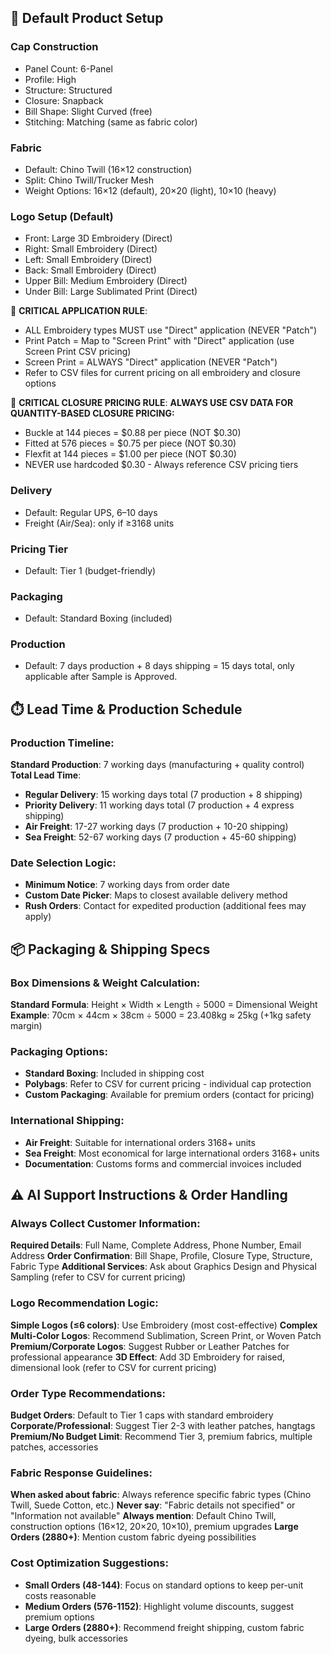## 🎯 Default Product Setup

### Cap Construction
- Panel Count: 6-Panel
- Profile: High
- Structure: Structured
- Closure: Snapback
- Bill Shape: Slight Curved (free)
- Stitching: Matching (same as fabric color)

### Fabric
- Default: Chino Twill (16×12 construction)
- Split: Chino Twill/Trucker Mesh
- Weight Options: 16×12 (default), 20×20 (light), 10×10 (heavy)

### Logo Setup (Default)
- Front: Large 3D Embroidery (Direct)
- Right: Small Embroidery (Direct)
- Left: Small Embroidery (Direct)
- Back: Small Embroidery (Direct)
- Upper Bill: Medium Embroidery (Direct)
- Under Bill: Large Sublimated Print (Direct)

🚨 **CRITICAL APPLICATION RULE**:
- ALL Embroidery types MUST use "Direct" application (NEVER "Patch")
- Print Patch = Map to "Screen Print" with "Direct" application (use Screen Print CSV pricing)
- Screen Print = ALWAYS "Direct" application (NEVER "Patch")
- Refer to CSV files for current pricing on all embroidery and closure options

🚨 **CRITICAL CLOSURE PRICING RULE**:
**ALWAYS USE CSV DATA FOR QUANTITY-BASED CLOSURE PRICING:**
- Buckle at 144 pieces = $0.88 per piece (NOT $0.30)
- Fitted at 576 pieces = $0.75 per piece (NOT $0.30)
- Flexfit at 144 pieces = $1.00 per piece (NOT $0.30)
- NEVER use hardcoded $0.30 - Always reference CSV pricing tiers

### Delivery
- Default: Regular UPS, 6–10 days
- Freight (Air/Sea): only if ≥3168 units

### Pricing Tier
- Default: Tier 1 (budget-friendly)

### Packaging
- Default: Standard Boxing (included)

### Production
- Default: 7 days production + 8 days shipping = 15 days total, only applicable after Sample is Approved.

## ⏱️ Lead Time & Production Schedule

### Production Timeline:
**Standard Production**: 7 working days (manufacturing + quality control)
**Total Lead Time**:
- **Regular Delivery**: 15 working days total (7 production + 8 shipping)
- **Priority Delivery**: 11 working days total (7 production + 4 express shipping)
- **Air Freight**: 17-27 working days (7 production + 10-20 shipping)
- **Sea Freight**: 52-67 working days (7 production + 45-60 shipping)

### Date Selection Logic:
- **Minimum Notice**: 7 working days from order date
- **Custom Date Picker**: Maps to closest available delivery method
- **Rush Orders**: Contact for expedited production (additional fees may apply)

## 📦 Packaging & Shipping Specs

### Box Dimensions & Weight Calculation:
**Standard Formula**: Height × Width × Length ÷ 5000 = Dimensional Weight
**Example**: 70cm × 44cm × 38cm ÷ 5000 = 23.408kg ≈ 25kg (+1kg safety margin)

### Packaging Options:
- **Standard Boxing**: Included in shipping cost
- **Polybags**: Refer to CSV for current pricing - individual cap protection
- **Custom Packaging**: Available for premium orders (contact for pricing)

### International Shipping:
- **Air Freight**: Suitable for international orders 3168+ units
- **Sea Freight**: Most economical for large international orders 3168+ units
- **Documentation**: Customs forms and commercial invoices included

## ⚠️ AI Support Instructions & Order Handling

### Always Collect Customer Information:
**Required Details**: Full Name, Complete Address, Phone Number, Email Address
**Order Confirmation**: Bill Shape, Profile, Closure Type, Structure, Fabric Type
**Additional Services**: Ask about Graphics Design and Physical Sampling (refer to CSV for current pricing)

### Logo Recommendation Logic:
**Simple Logos (≤6 colors)**: Use Embroidery (most cost-effective)
**Complex Multi-Color Logos**: Recommend Sublimation, Screen Print, or Woven Patch
**Premium/Corporate Logos**: Suggest Rubber or Leather Patches for professional appearance
**3D Effect**: Add 3D Embroidery for raised, dimensional look (refer to CSV for current pricing)

### Order Type Recommendations:
**Budget Orders**: Default to Tier 1 caps with standard embroidery
**Corporate/Professional**: Suggest Tier 2-3 with leather patches, hangtags
**Premium/No Budget Limit**: Recommend Tier 3, premium fabrics, multiple patches, accessories

### Fabric Response Guidelines:
**When asked about fabric**: Always reference specific fabric types (Chino Twill, Suede Cotton, etc.)
**Never say**: "Fabric details not specified" or "Information not available"
**Always mention**: Default Chino Twill, construction options (16×12, 20×20, 10×10), premium upgrades
**Large Orders (2880+)**: Mention custom fabric dyeing possibilities

### Cost Optimization Suggestions:
- **Small Orders (48-144)**: Focus on standard options to keep per-unit costs reasonable
- **Medium Orders (576-1152)**: Highlight volume discounts, suggest premium options
- **Large Orders (2880+)**: Recommend freight shipping, custom fabric dyeing, bulk accessories